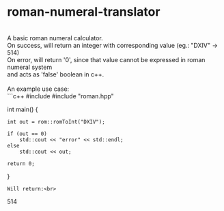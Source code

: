 # roman-numeral-translator
<br>
A basic roman numeral calculator.<br>
On success, will return an integer with corresponding value (eg.: "DXIV" -> 514)<br>
On error, will return '0', since that value cannot be expressed in roman numeral system<br>
and acts as 'false' boolean in c++.<br>
<br>
An example use case:<br>
```c++
#include <iostream>
#include "roman.hpp"

int main() {

	int out = rom::romToInt("DXIV");
	
	if (out == 0) 
		std::cout << "error" << std::endl;
	else 
		std::cout << out;

	return 0;
}
```
Will return:<br> 
```
514
```

